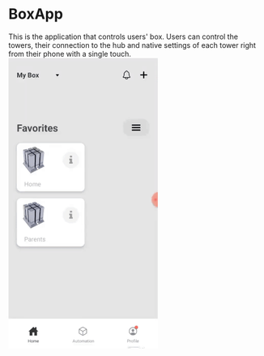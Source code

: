 # BoxApp
This is the application that controls users' box. Users can control the towers, their connection to the hub and native settings of each tower right from their phone with a single touch.
![](https://github.com/functionland/Box-app/blob/e9a689db02af58bc53f99dea93aec5728853e83d/assets/BoxApp.gif)
